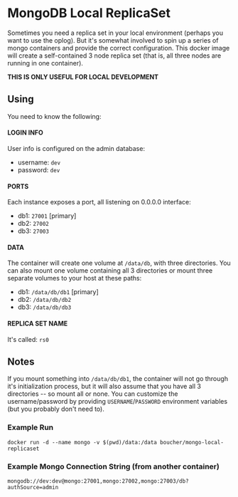 # MongoDB Local ReplicaSet

Sometimes you need a replica set in your local environment (perhaps you want to use the oplog). But it's somewhat involved to spin up a series of mongo containers and provide the correct configuration. This docker image will create a self-contained 3 node replica set (that is, all three nodes are running in one container).

**THIS IS ONLY USEFUL FOR LOCAL DEVELOPMENT**

## Using

You need to know the following:

#### LOGIN INFO

User info is configured on the admin database:

  - username: `dev`
  - password: `dev`

#### PORTS
Each instance exposes a port, all listening on 0.0.0.0 interface:

  - db1: `27001` [primary]
  - db2: `27002`
  - db3: `27003`

#### DATA
The container will create one volume at `/data/db`, with three directories. You can also mount one volume
containing all 3 directories or mount three separate volumes to your host at these paths:

  - db1: `/data/db/db1` [primary]
  - db2: `/data/db/db2`
  - db3: `/data/db/db3`

#### REPLICA SET NAME
It's called: `rs0`

## Notes

If you mount something into `/data/db/db1`, the container will not go through it's initialization process, but it will also assume that you have all 3 directories -- so mount all or none. You can customize the username/password by providing `USERNAME`/`PASSWORD` environment variables (but you probably don't need to).

### Example Run

    docker run -d --name mongo -v $(pwd)/data:/data boucher/mongo-local-replicaset

### Example Mongo Connection String (from another container)

    mongodb://dev:dev@mongo:27001,mongo:27002,mongo:27003/db?authSource=admin
